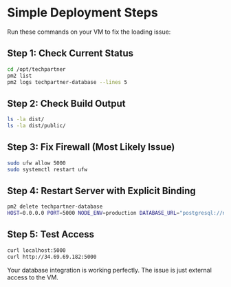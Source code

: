 # Simple Deployment Steps

Run these commands on your VM to fix the loading issue:

## Step 1: Check Current Status
```bash
cd /opt/techpartner
pm2 list
pm2 logs techpartner-database --lines 5
```

## Step 2: Check Build Output
```bash
ls -la dist/
ls -la dist/public/
```

## Step 3: Fix Firewall (Most Likely Issue)
```bash
sudo ufw allow 5000
sudo systemctl restart ufw
```

## Step 4: Restart Server with Explicit Binding
```bash
pm2 delete techpartner-database
HOST=0.0.0.0 PORT=5000 NODE_ENV=production DATABASE_URL="postgresql://neondb_owner:npg_6GmN5JQnPXbg@ep-calm-snow-aev1ojm4-pooler.c-2.us-east-2.aws.neon.tech/neondb?sslmode=require&channel_binding=require" pm2 start dist/index.js --name "techpartner-database"
```

## Step 5: Test Access
```bash
curl localhost:5000
curl http://34.69.69.182:5000
```

Your database integration is working perfectly. The issue is just external access to the VM.